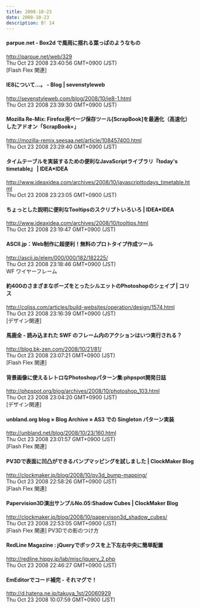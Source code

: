 ```yaml
---
title: 2008-10-23
date: 2008-10-23
description: B! 14
---
```


#### parpue.net - Box2d で風雨に揺れる葉っぱのようなもの
http://parpue.net/web/329<br>
Thu Oct 23 2008 23:40:56 GMT+0900 (JST)<br>
[Flash Flex 関連]


#### IE8について...。 - Blog | sevenstyleweb
http://sevenstyleweb.com/blog/2008/10/ie8-1.html<br>
Thu Oct 23 2008 23:39:30 GMT+0900 (JST)<br>


#### Mozilla Re-Mix: Firefox用ページ保存ツール[ScrapBook]を最適化（高速化）したアドオン「ScrapBook+」
http://mozilla-remix.seesaa.net/article/108457400.html<br>
Thu Oct 23 2008 23:29:40 GMT+0900 (JST)<br>


#### タイムテーブルを実装するための便利なJavaScriptライブラリ『today's timetable』 | IDEA*IDEA
http://www.ideaxidea.com/archives/2008/10/javascripttodays_timetable.html<br>
Thu Oct 23 2008 23:23:05 GMT+0900 (JST)<br>


#### ちょっとした説明に便利なTooltipsのスクリプトいろいろ | IDEA*IDEA
http://www.ideaxidea.com/archives/2008/10/tooltips.html<br>
Thu Oct 23 2008 23:19:47 GMT+0900 (JST)<br>


#### ASCII.jp：Web制作に超便利！無料のプロトタイプ作成ツール
http://ascii.jp/elem/000/000/182/182225/<br>
Thu Oct 23 2008 23:18:46 GMT+0900 (JST)<br>
WF ワイヤーフレーム


####   約400のさまざまなポーズをとったシルエットのPhotoshopのシェイプ | コリス
http://coliss.com/articles/build-websites/operation/design/1574.html<br>
Thu Oct 23 2008 23:16:39 GMT+0900 (JST)<br>
[デザイン関連]


#### 馬鹿全 - 読み込まれた SWF のフレーム内のアクションはいつ実行される？
http://blog.bk-zen.com/2008/10/21/81/<br>
Thu Oct 23 2008 23:07:21 GMT+0900 (JST)<br>
[Flash Flex 関連]


#### 背景画像に使えるレトロなPhotoshopパターン集:phpspot開発日誌
http://phpspot.org/blog/archives/2008/10/photoshop_103.html<br>
Thu Oct 23 2008 23:04:20 GMT+0900 (JST)<br>
[デザイン関連]


#### unbland.org blog  » Blog Archive   » AS3 での Singleton パターン実装
http://unbland.net/blog/2008/10/23/160.html<br>
Thu Oct 23 2008 23:01:57 GMT+0900 (JST)<br>
[Flash Flex 関連]


####   PV3Dで表面に凹凸ができるバンプマッピングを試しました | ClockMaker Blog
http://clockmaker.jp/blog/2008/10/pv3d_bump-mapping/<br>
Thu Oct 23 2008 22:58:26 GMT+0900 (JST)<br>
[Flash Flex 関連]


####   Papervision3D演出サンプルNo.05:Shadow Cubes | ClockMaker Blog
http://clockmaker.jp/blog/2008/10/papervison3d_shadow_cubes/<br>
Thu Oct 23 2008 22:53:05 GMT+0900 (JST)<br>
[Flash Flex 関連] PV3Dでの影のつけ方


#### RedLine Magazine : jQueryでボックスを上下左右中央に簡単配置
http://redline.hippy.jp/lab/misc/jquery_2.php<br>
Thu Oct 23 2008 22:46:27 GMT+0900 (JST)<br>


#### EmEditorでコード補完 - それマグで！
http://d.hatena.ne.jp/takuya_1st/20060929<br>
Thu Oct 23 2008 10:07:59 GMT+0900 (JST)<br>


